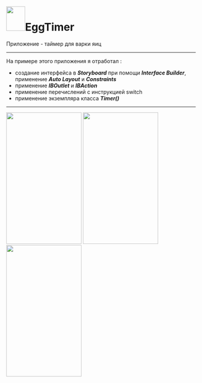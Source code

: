 # <img src="https://user-images.githubusercontent.com/72617749/113887807-7bbb6a00-97ca-11eb-8c72-990c786908b2.png" width="50" height="65" />EggTimer 

Приложение - таймер для варки яиц

---

На примере этого приложения я отработал :
- создание интерфейса в ___Storyboard___ при помощи ___Interface Builder___, применение ___Auto Layout___ и ___Constraints___
- применение ___IBOutlet___ и ___IBAction___
- применение перечислений с инструкцией switch
- применение экземпляра класса ___Timer()___

---

<img src="https://user-images.githubusercontent.com/72617749/113891157-7b709e00-97cd-11eb-8847-cb5890467d71.png" width="200" height="350" />  <img src="https://user-images.githubusercontent.com/72617749/113891261-94794f00-97cd-11eb-8230-c1f67111faee.png" width="200" height="350" />  <img src="https://user-images.githubusercontent.com/72617749/113893210-790f4380-97cf-11eb-9a31-0f586c1ee081.png" width="200" height="350" />


